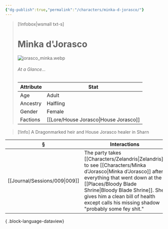```yaml
---
{"dg-publish":true,"permalink":"/characters/minka-d-jorasco/"}
---
```


> [!infobox|wsmall txt-s]
> # Minka d'Jorasco
> ![jorasco_minka.webp](/img/user/z_attachments/jorasco_minka.webp) 
> ###### At a Glance...
> | Attribute | Stat |
> | ---- | ---- |
> | Age | Adult |
> | Ancestry | Halfling |
> | Gender | Female |
> | Factions | [[Lore/House Jorasco\|House Jorasco]] |

>[!info] A Dragonmarked heir and House Jorasco healer in Sharn

| §                                | Interactions                                                                                                                                                                                                            |
| -------------------------------- | ----------------------------------------------------------------------------------------------------------------------------------------------------------------------------------------------------------------------- |
| [[Journal/Sessions/009\|009]] | The party takes [[Characters/Zelandris\|Zelandris]] to see [[Characters/Minka d'Jorasco\|Minka d'Jorasco]] after everything that went down at the [[Places/Bloody Blade Shrine\|Bloody Blade Shrine]]. She gives him a clean bill of health except calls his missing shadow "probably some fey shit." |

{ .block-language-dataview}